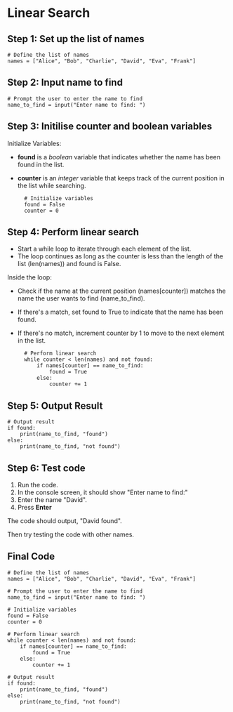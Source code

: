 # Linear Search

## Step 1: Set up the list of names

    # Define the list of names
    names = ["Alice", "Bob", "Charlie", "David", "Eva", "Frank"]

## Step 2: Input name to find

    # Prompt the user to enter the name to find
    name_to_find = input("Enter name to find: ")

## Step 3: Initilise counter and boolean variables

Initialize Variables:

- **found** is a *boolean* variable that indicates whether the name has been found in the list.
- **counter** is an *integer* variable that keeps track of the current position in the list while searching.

        # Initialize variables
        found = False
        counter = 0


## Step 4: Perform linear search
- Start a while loop to iterate through each element of the list.
- The loop continues as long as the counter is less than the length of the list (len(names)) and found is False.

Inside the loop:

- Check if the name at the current position (names[counter]) matches the name the user wants to find (name_to_find).
- If there's a match, set found to True to indicate that the name has been found.
- If there's no match, increment counter by 1 to move to the next element in the list.

        # Perform linear search
        while counter < len(names) and not found:
            if names[counter] == name_to_find:
                found = True
            else:
                counter += 1

## Step 5: Output Result

    # Output result
    if found:
        print(name_to_find, "found")
    else:
        print(name_to_find, "not found")

## Step 6: Test code

1. Run the code.
2. In the console screen, it should show "Enter name to find:"
3. Enter the name "David".
4. Press **Enter**

The code should output, "David found". 

Then try testing the code with other names.

## Final Code

    # Define the list of names
    names = ["Alice", "Bob", "Charlie", "David", "Eva", "Frank"]

    # Prompt the user to enter the name to find
    name_to_find = input("Enter name to find: ")

    # Initialize variables
    found = False
    counter = 0

    # Perform linear search
    while counter < len(names) and not found:
        if names[counter] == name_to_find:
            found = True
        else:
            counter += 1

    # Output result
    if found:
        print(name_to_find, "found")
    else:
        print(name_to_find, "not found")
